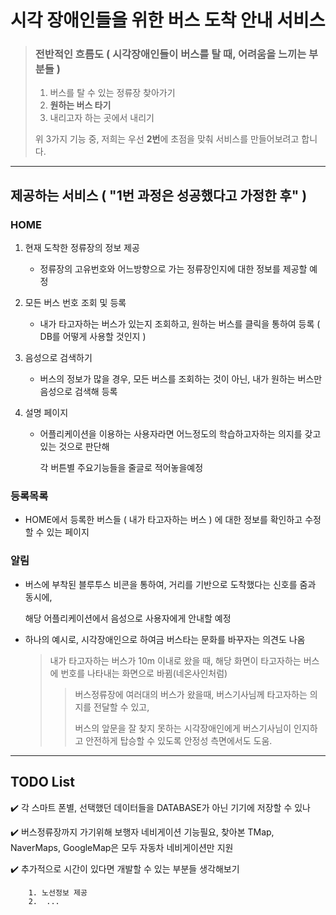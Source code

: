 # 시각 장애인들을 위한 버스 도착 안내 서비스



> ### 전반적인 흐름도 ( 시각장애인들이 버스를 탈 때, 어려움을 느끼는 부분들 )
>
> 1. 버스를 탈 수 있는 정류장 찾아가기
> 2. **원하는 버스 타기**
> 3. 내리고자 하는 곳에서 내리기
>
> 위 3가지 기능 중, 저희는 우선 **2번**에 초점을 맞춰 서비스를 만들어보려고 합니다.



---

## 제공하는 서비스  ( "1번 과정은 성공했다고 가정한 후" )



### HOME

1. 현재 도착한 정류장의 정보 제공

   - 정류장의 고유번호와 어느방향으로 가는 정류장인지에 대한 정보를 제공할 예정

   

2. 모든 버스 번호 조회 및 등록

   - 내가 타고자하는 버스가 있는지 조회하고, 원하는 버스를 클릭을 통하여 등록 ( DB를 어떻게 사용할 것인지 )

   

3. 음성으로 검색하기

   - 버스의 정보가 많을 경우, 모든 버스를 조회하는 것이 아닌, 내가 원하는 버스만 음성으로 검색해 등록

   

4. 설명 페이지

   - 어플리케이션을 이용하는 사용자라면 어느정도의 학습하고자하는 의지를 갖고있는 것으로 판단해

     각 버튼별 주요기능들을 줄글로 적어놓을예정



### 등록목록

- HOME에서 등록한 버스들 ( 내가 타고자하는 버스 ) 에 대한 정보를 확인하고 수정할 수 있는 페이지



### 알림

- 버스에 부착된 블루투스 비콘을 통하여, 거리를 기반으로 도착했다는 신호를 줌과 동시에,

  해당 어플리케이션에서 음성으로 사용자에게 안내할 예정

- 하나의 예시로, 시각장애인으로 하여금 버스타는 문화를 바꾸자는 의견도 나옴 

  > 내가 타고자하는 버스가 10m 이내로 왔을 때, 해당 화면이 타고자하는 버스에 번호를 나타내는 화면으로 바뀜(네온사인처럼)
  >
  > > 버스정류장에 여러대의 버스가 왔을때, 버스기사님께 타고자하는 의지를 전달할 수 있고,
  > >
  > > 버스의 앞문을 잘 찾지 못하는 시각장애인에게 버스기사님이 인지하고 안전하게 탑승할 수 있도록 안정성 측면에서도 도움.



---

## TODO List 

:heavy_check_mark: 각 스마트 폰별, 선택했던 데이터들을 DATABASE가 아닌 기기에 저장할 수 있나

:heavy_check_mark: 버스정류장까지 가기위해 보행자 네비게이션 기능필요, 찾아본 TMap, NaverMaps, GoogleMap은 모두 자동차 네비게이션만 지원

:heavy_check_mark: 추가적으로 시간이 있다면 개발할 수 있는 부분들 생각해보기

		1. 노선정보 제공
  		2.  ... 





